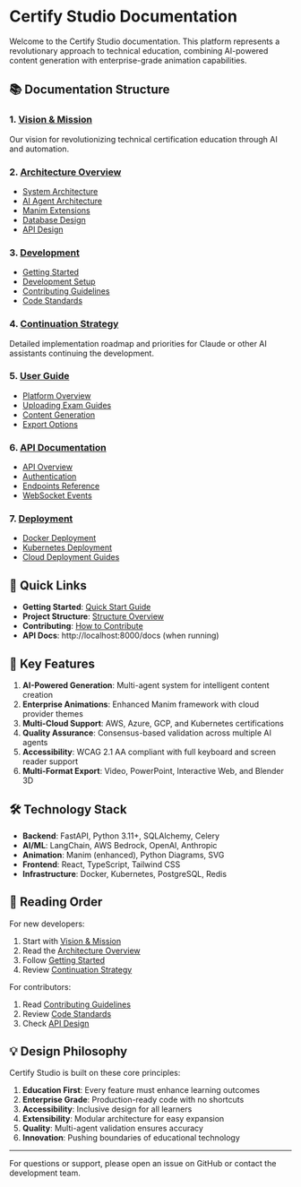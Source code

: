 # Certify Studio Documentation

Welcome to the Certify Studio documentation. This platform represents a revolutionary approach to technical education, combining AI-powered content generation with enterprise-grade animation capabilities.

## 📚 Documentation Structure

### 1. [Vision & Mission](./VISION.md)
Our vision for revolutionizing technical certification education through AI and automation.

### 2. [Architecture Overview](./architecture/README.md)
- [System Architecture](./architecture/system-design.md)
- [AI Agent Architecture](./architecture/ai-agents.md)
- [Manim Extensions](./architecture/manim-extensions.md)
- [Database Design](./architecture/database-design.md)
- [API Design](./architecture/api-design.md)

### 3. [Development](./development/README.md)
- [Getting Started](./development/getting-started.md)
- [Development Setup](./development/setup.md)
- [Contributing Guidelines](./development/contributing.md)
- [Code Standards](./development/code-standards.md)

### 4. [Continuation Strategy](./CONTINUATION.md)
Detailed implementation roadmap and priorities for Claude or other AI assistants continuing the development.

### 5. [User Guide](./user-guide/README.md)
- [Platform Overview](./user-guide/overview.md)
- [Uploading Exam Guides](./user-guide/exam-guides.md)
- [Content Generation](./user-guide/content-generation.md)
- [Export Options](./user-guide/exports.md)

### 6. [API Documentation](./api/README.md)
- [API Overview](./api/overview.md)
- [Authentication](./api/authentication.md)
- [Endpoints Reference](./api/endpoints.md)
- [WebSocket Events](./api/websockets.md)

### 7. [Deployment](./deployment/README.md)
- [Docker Deployment](./deployment/docker.md)
- [Kubernetes Deployment](./deployment/kubernetes.md)
- [Cloud Deployment Guides](./deployment/cloud.md)

## 🚀 Quick Links

- **Getting Started**: [Quick Start Guide](../QUICK_START.md)
- **Project Structure**: [Structure Overview](../PROJECT_STRUCTURE.md)
- **Contributing**: [How to Contribute](./development/contributing.md)
- **API Docs**: http://localhost:8000/docs (when running)

## 🎯 Key Features

1. **AI-Powered Generation**: Multi-agent system for intelligent content creation
2. **Enterprise Animations**: Enhanced Manim framework with cloud provider themes
3. **Multi-Cloud Support**: AWS, Azure, GCP, and Kubernetes certifications
4. **Quality Assurance**: Consensus-based validation across multiple AI agents
5. **Accessibility**: WCAG 2.1 AA compliant with full keyboard and screen reader support
6. **Multi-Format Export**: Video, PowerPoint, Interactive Web, and Blender 3D

## 🛠️ Technology Stack

- **Backend**: FastAPI, Python 3.11+, SQLAlchemy, Celery
- **AI/ML**: LangChain, AWS Bedrock, OpenAI, Anthropic
- **Animation**: Manim (enhanced), Python Diagrams, SVG
- **Frontend**: React, TypeScript, Tailwind CSS
- **Infrastructure**: Docker, Kubernetes, PostgreSQL, Redis

## 📖 Reading Order

For new developers:
1. Start with [Vision & Mission](./VISION.md)
2. Read the [Architecture Overview](./architecture/README.md)
3. Follow [Getting Started](./development/getting-started.md)
4. Review [Continuation Strategy](./CONTINUATION.md)

For contributors:
1. Read [Contributing Guidelines](./development/contributing.md)
2. Review [Code Standards](./development/code-standards.md)
3. Check [API Design](./architecture/api-design.md)

## 💡 Design Philosophy

Certify Studio is built on these core principles:

1. **Education First**: Every feature must enhance learning outcomes
2. **Enterprise Grade**: Production-ready code with no shortcuts
3. **Accessibility**: Inclusive design for all learners
4. **Extensibility**: Modular architecture for easy expansion
5. **Quality**: Multi-agent validation ensures accuracy
6. **Innovation**: Pushing boundaries of educational technology

---

For questions or support, please open an issue on GitHub or contact the development team.

